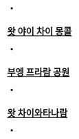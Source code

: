 - 

## [왓 야이 차이 몽콜](https://maps.app.goo.gl/VBGqW1Q9bporYVVZ7)
- 

## [부엥 프라람 공원](https://maps.app.goo.gl/MAmPbRvePG8m7XHZ8)
- 

## [왓 차이와타나람](https://maps.app.goo.gl/wWT9BUBzo1TH6jcc7)
- 
